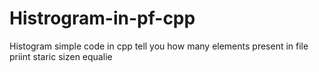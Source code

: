 # Histrogram-in-pf-cpp
Histogram simple code in cpp tell you how many elements present in file priint staric sizen equalie

